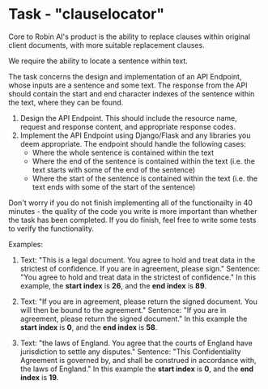 Task - "clauselocator"
=================

Core to Robin AI's product is the ability to replace clauses within original client documents, with more suitable replacement clauses.

We require the ability to locate a sentence within text.

The task concerns the design and implementation of an API Endpoint, whose inputs are a sentence and some text. The response from the API should contain the start and end character indexes of the sentence within the text, where they can be found.

1. Design the API Endpoint. This should include the resource name, request and response content, and appropriate response codes.  
2. Implement the API Endpoint using Django/Flask and any libraries you deem appropriate. The endpoint should handle the following cases:
    - Where the whole sentence is contained within the text
    - Where the end of the sentence is contained within the text (i.e. the text starts with some of the end of the sentence)
    - Where the start of the sentence is contained within the text (i.e. the text ends with some of the start of the sentence)

Don't worry if you do not finish implementing all of the functionailty in 40 minutes - the quality of the code you write is more important than whether the task has been completed. If you do finish, feel free to write some tests to verify the functionality.

Examples:
1. Text: "This is a legal document. You agree to hold and treat data in the strictest of confidence. If you are in agreement, please sign."
Sentence: "You agree to hold and treat data in the strictest of confidence."
In this example, the **start index** is **26**, and the **end index** is **89**.

2. Text: "If you are in agreement, please return the signed document. You will then be bound to the agreement."
Sentence: "If you are in agreement, please return the signed document."
In this example the **start index** is **0**, and the **end index** is **58**.

3. Text: "the laws of England. You agree that the courts of England have jurisdiction to settle any disputes."
Sentence: "This Confidentiality Agreement is governed by, and shall be construed in accordance with, the laws of England."
In this example the **start index** is **0**, and the **end index** is **19**.
